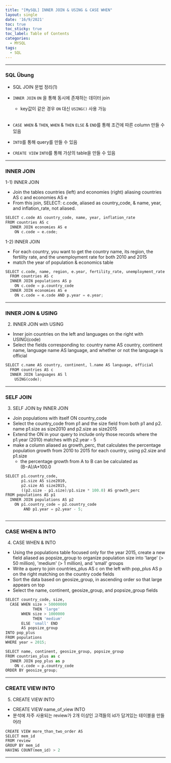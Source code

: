 ```yaml
---
title: "[MySQL] INNER JOIN & USING & CASE WHEN"
layout: single
date: '16/9/2021'
toc: true
toc_sticky: true
toc_label: Table of Contents
categories:
  - MYSQL
tags:
  - SQL
---
```


---
### SQL Übung 
* SQL JOIN 문법 정리(1)

* ```INNER JOIN``` ```ON``` 을 통해 동시에 존재하는 데이터 join
    * key값이 같은 경우 ```ON``` 대신 ```USING()``` 사용 가능
<br><br>
* ```CASE WHEN``` & ```THEN```, ```WHEN``` & ```THEN``` ```ELSE``` & ```END```를 통해 조건에 따른 column 만들 수 있음
* ```INTO```를 통해 query를 만들 수 있음
* `CREATE VIEW` `INTO`를 통해 가상의 table을 만들 수 있음

---

### INNER JOIN
1-1) INNER JOIN
* Join the tables countries (left) and economies (right) aliasing countries AS c and economies AS e
* From this join, SELECT: c.code, aliased as country_code, & name, year, and inflation_rate, not aliased.

```python
SELECT c.code AS country_code, name, year, inflation_rate
FROM countries AS c
  INNER JOIN economies AS e
    ON c.code = e.code;
```

1-2) INNER JOIN
* For each country, you want to get the country name, its region, the fertility rate, and the unemployment rate for both 2010 and 2015
* match the year of population & economics table

```python
SELECT c.code, name, region, e.year, fertility_rate, unemployment_rate
  FROM countries AS c
  INNER JOIN populations AS p
    ON c.code = p.country_code
  INNER JOIN economies AS e
    ON c.code = e.code AND p.year = e.year;
```
---

### INNER JOIN & USING
2) INNER JOIN with USING
* Inner join countries on the left and languages on the right with USING(code)
* Select the fields corresponding to: country name AS country, continent name, language name AS language, and whether or not the language is official

```python
SELECT c.name AS country, continent, l.name AS language, official
  FROM countries AS c
  INNER JOIN languages AS l
    USING(code);
```
---

### SELF JOIN
3) SELF JOIN by INNER JOIN
* Join populations with itself ON country_code
* Select the country_code from p1 and the size field from both p1 and p2. name p1.size as size2010 and p2.size as size2015
* Extend the ON in your query to include only those records where the p1.year (2010) matches with p2.year - 5
* make a column aliased as growth_perc, that calculates the percentage population growth from 2010 to 2015 for each country, using p2.size and p1.size
    * the percentage growth from A to B can be calculated as (B−A)/A*100.0


```python
SELECT p1.country_code,
       p1.size AS size2010, 
       p2.size AS size2015,
       ((p2.size - p1.size)/p1.size * 100.0) AS growth_perc
FROM populations AS p1
  INNER JOIN populations AS p2
    ON p1.country_code = p2.country_code
        AND p1.year = p2.year - 5;
```

```python

```
---

### CASE WHEN & INTO
4) CASE WHEN & INTO
* Using the populations table focused only for the year 2015, create a new field aliased as popsize_group to organize population size into 'large' (> 50 million), 'medium' (> 1 million), and 'small' groups
* Write a query to join countries_plus AS c on the left with pop_plus AS p on the right matching on the country code fields
* Sort the data based on geosize_group, in ascending order so that large appears on top
* Select the name, continent, geosize_group, and popsize_group fields

```python
SELECT country_code, size,
  CASE WHEN size > 50000000
            THEN 'large'
       WHEN size > 1000000
            THEN 'medium'
       ELSE 'small' END
       AS popsize_group
INTO pop_plus       
FROM populations
WHERE year = 2015;

SELECT name, continent, geosize_group, popsize_group
FROM countries_plus as c
  INNER JOIN pop_plus as p
    ON c.code = p.country_code
ORDER BY geosize_group;
```

---

### CREATE VIEW INTO
5) CREATE VIEW INTO
* CREATE VIEW name_of_view INTO
* 분석에 자주 사용되는 review가 2개 이상인 고객들의 id가 담겨있는 테이블을 만들어라

```python
CREATE VIEW more_than_two_order AS
SELECT mem_id
FROM review
GROUP BY mem_id
HAVING COUNT(mem_id) > 2
```

---